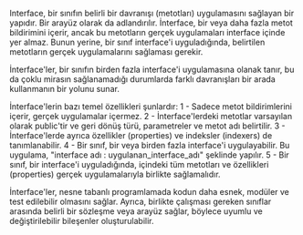 Interface, bir sınıfın belirli bir davranışı (metotları) uygulamasını sağlayan bir yapıdır. Bir arayüz olarak da adlandırılır. İnterface, bir veya daha fazla metot bildirimini içerir, ancak bu metotların gerçek uygulamaları interface içinde yer almaz. Bunun yerine, bir sınıf interface'i uyguladığında, belirtilen metotların gerçek uygulamalarını sağlaması gerekir.

İnterface'ler, bir sınıfın birden fazla interface'i uygulamasına olanak tanır, bu da çoklu mirasın sağlanamadığı durumlarda farklı davranışları bir arada kullanmanın bir yolunu sunar.

İnterface'lerin bazı temel özellikleri şunlardır:
1 - Sadece metot bildirimlerini içerir, gerçek uygulamalar içermez.
2 - İnterface'lerdeki metotlar varsayılan olarak public'tir ve geri dönüş türü, parametreler ve metot adı belirtilir.
3 - İnterface'lerde ayrıca özellikler (properties) ve indeksler (indexers) de tanımlanabilir.
4 - Bir sınıf, bir veya birden fazla interface'i uygulayabilir. Bu uygulama, "interface adı : uygulanan_interface_adı" şeklinde yapılır.
5 - Bir sınıf, bir interface'i uyguladığında, içindeki tüm metotları ve özellikleri (properties) gerçek uygulamalarıyla birlikte sağlamalıdır.

İnterface'ler, nesne tabanlı programlamada kodun daha esnek, modüler ve test edilebilir olmasını sağlar. 
Ayrıca, birlikte çalışması gereken sınıflar arasında belirli bir sözleşme veya arayüz sağlar, böylece uyumlu ve değiştirilebilir bileşenler oluşturulabilir.
